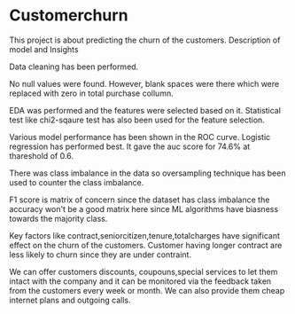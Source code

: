 # Customerchurn
This project is about predicting the churn of the customers.
Description of model and Insights

Data cleaning has been performed.

No null values were found. However, blank spaces were there which were replaced with zero in total purchase collumn.

EDA was performed and the features were selected based on it. Statistical test like chi2-sqaure test has also been used for the feature selection.

Various model performance has been shown in the ROC curve. Logistic regression has performed best. It gave the auc score for 74.6% at thareshold of 0.6.

There was class imbalance in the data so oversampling technique has been used to counter the class imbalance.

F1 score is matrix of concern since the dataset has class imbalance the accuracy won't be a good matrix here since ML algorithms have biasness towards the majority class.

Key factors like contract,seniorcitizen,tenure,totalcharges have significant effect on the churn of the customers. Customer having longer contract are less likely to churn since they are under contraint.

We can offer customers discounts, coupouns,special services to let them intact with the company and it can be monitored via the feedback taken from the customers every week or month. We can also provide them cheap internet plans and outgoing calls.

